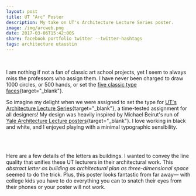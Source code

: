 ```yaml
---
layout: post
title: UT "Arc" Poster
description: My take on UT's Architecture Lecture Series poster.
image: /img/arcweb.png
date: 2017-03-06T15:42:00S
share: facebook portfolio twitter --twitter-hashtags
tags: architecture utaustin 
---
```


<img class="col three lazyload" data-src="{{ site.imgurl }}/img/arcweb2.png" alt="" title="{{ project.title }}"/>
<div class="col three caption">
&nbsp;
</div> 

I am nothing if not a fan of classic art school projects, yet I seem to always miss the professors who assign them. I have never been charged to draw 1000 circles, or 500 hands, or set the [five classic type faces](https://studyingdesign.wordpress.com/2009/03/30/five-classic-typefaces/){target="_blank"}.

So imagine my delight when we were assigned to set the type for [UT's Architecture Lecture Series](https://soa.utexas.edu/life-work/events){target="_blank"}, a time-tested assignment for all designers! My design was heavily inspired by Michael Beirut's run of [Yale Architecture Lecture posters](https://architecture.yale.edu/school/publications/poster-archive){target="_blank"}. I love working in black and white, and I enjoyed playing with a minimal typographic sensibility. 

<div class="img_row">
	<img class="col one lazyload" data-src="{{ site.imgurl }}/img/arcweb3.png" alt="" title="westie sticker"/>
    <img class="col two lazyload" data-src="{{ site.imgurl }}/img/arcweb4.png" alt="" title="westie sticker"/></div>
<div class="col three caption">
&nbsp;
</div> 

Here are a few details of the letters as buildings. I wanted to convey the line quality that unifies these UT lecturers in their architectural work. This *abstract letter as building as architectural plan as three-dimensional space* seemed to do the trick. Plus, this poster looks fantastic from far away— with college kids you have to do everything you can to snatch their eyes from their phones or your poster will not work.
